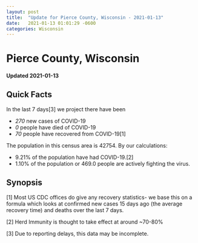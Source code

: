 ```yaml
---
layout: post
title:  "Update for Pierce County, Wisconsin - 2021-01-13"
date:   2021-01-13 01:01:29 -0600
categories: Wisconsin
---
```


# Pierce County, Wisconsin
#### Updated 2021-01-13

## Quick Facts

In the last 7 days[3] we project there have been
- *270* new cases of COVID-19
- *0* people have died of COVID-19
- *70* people have recovered from COVID-19[1]

The population in this census area is 42754. By our calculations:
- 9.21% of the population have had COVID-19.[2]
- 1.10% of the population or 469.0 people are actively fighting the virus.

## Synopsis




[1] Most US CDC offices do give any recovery statistics- we base this on a formula which looks at confirmed new cases
15 days ago (the average recovery time) and deaths over the last 7 days.

[2] Herd Immunity is thought to take effect at around ~70-80%

[3] Due to reporting delays, this data may be incomplete.
 
    